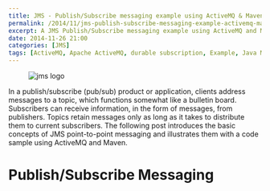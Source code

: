 ```yaml
---
title: JMS - Publish/Subscribe messaging example using ActiveMQ & Maven
permalink: /2014/11/jms-publish-subscribe-messaging-example-activemq-maven.html
excerpt: A JMS Publish/Subscribe messaging example using ActiveMQ and Maven.
date: 2014-11-26 21:00
categories: [JMS]
tags: [ActiveMQ, Apache ActiveMQ, durable subscription, Example, Java Message Service, JMS, publish, subscribe]
---
```


<figure>
    <img src="{{ site.url }}/assets/images/logos/jms-logo.png" alt="jms logo">
</figure>

In a publish/subscribe (pub/sub) product or application, clients address messages to a topic, which functions somewhat like a bulletin board. Subscribers can receive information, in the form of messages, from publishers. Topics retain messages only as long as it takes to distribute them to current subscribers. The following post introduces the basic concepts of JMS point-to-point messaging and illustrates them with a code sample using ActiveMQ and Maven.

# Publish/Subscribe Messaging



































